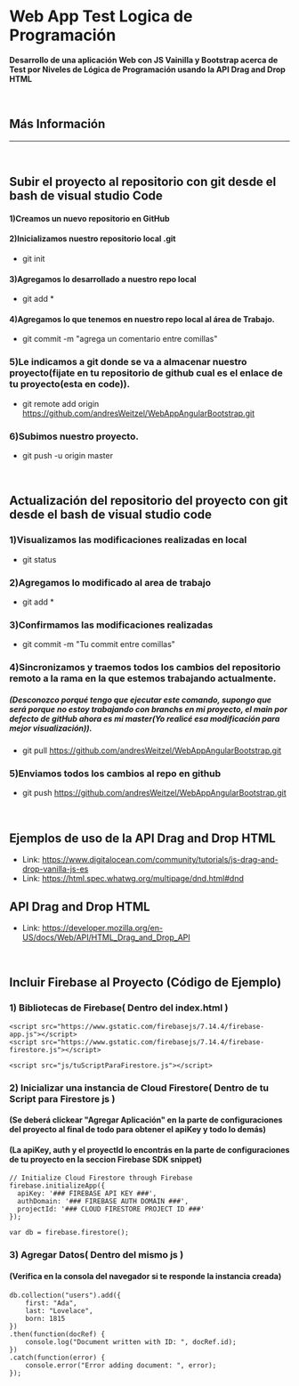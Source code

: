 # Web App Test Logica de Programación

**Desarrollo de una aplicación Web con JS Vainilla y Bootstrap acerca de Test por Niveles de Lógica de Programación usando la API Drag and Drop HTML**


</br>

## Más Información

<hr>

</br>

## Subir el proyecto al repositorio con git desde el bash de visual studio Code 

#### 1)Creamos un nuevo repositorio en GitHub

#### 2)Inicializamos nuestro repositorio local .git
* git init

#### 3)Agregamos lo desarrollado a nuestro repo local
* git add *

#### 4)Agregamos lo que tenemos en nuestro repo local al área de Trabajo.
* git commit -m "agrega un comentario entre comillas"

### 5)Le indicamos a git donde se va a almacenar nuestro proyecto(fijate en tu repositorio de github cual es el enlace de tu proyecto(esta en code)).
* git remote add origin https://github.com/andresWeitzel/WebAppAngularBootstrap.git

### 6)Subimos nuestro proyecto.
* git push -u origin master

</br>

## Actualización del repositorio del proyecto con git desde el bash de visual studio code

### 1)Visualizamos las modificaciones realizadas en local
* git status

### 2)Agregamos lo modificado al area de trabajo
* git add *

### 3)Confirmamos las modificaciones realizadas
* git commit -m "Tu commit entre comillas"

### 4)Sincronizamos y traemos todos los cambios del repositorio remoto a la rama en la que estemos trabajando actualmente.
##### (Desconozco porqué tengo que ejecutar este comando, supongo que será porque no estoy trabajando con branchs en mi proyecto, el main por defecto de gitHub ahora es mi master(Yo realicé esa modificación para mejor visualización)).
* git pull https://github.com/andresWeitzel/WebAppAngularBootstrap.git

### 5)Enviamos todos los cambios al repo en github
* git push https://github.com/andresWeitzel/WebAppAngularBootstrap.git

</br>

## Ejemplos de uso de la API Drag and Drop HTML

* Link: https://www.digitalocean.com/community/tutorials/js-drag-and-drop-vanilla-js-es
* Link: https://html.spec.whatwg.org/multipage/dnd.html#dnd

## API Drag and Drop HTML

* Link: https://developer.mozilla.org/en-US/docs/Web/API/HTML_Drag_and_Drop_API


</br>

## Incluir Firebase al Proyecto (Código de Ejemplo)

### 1) Bibliotecas de Firebase( Dentro del index.html )
```
<script src="https://www.gstatic.com/firebasejs/7.14.4/firebase-app.js"></script>
<script src="https://www.gstatic.com/firebasejs/7.14.4/firebase-firestore.js"></script>

<script src="js/tuScriptParaFirestore.js"></script>
```


### 2) Inicializar una instancia de Cloud Firestore( Dentro de tu Script para Firestore js )
#### (Se deberá clickear "Agregar Aplicación" en la parte de configuraciones del proyecto al final de todo para obtener el apiKey y todo lo demás)
#### (La apiKey, auth y el proyectId lo encontrás en la parte de configuraciones de tu proyecto en la seccion Firebase SDK snippet)
```
// Initialize Cloud Firestore through Firebase
firebase.initializeApp({
  apiKey: '### FIREBASE API KEY ###',
  authDomain: '### FIREBASE AUTH DOMAIN ###',
  projectId: '### CLOUD FIRESTORE PROJECT ID ###'
});

var db = firebase.firestore();
```

### 3) Agregar Datos( Dentro del mismo js )
#### (Verifica en la consola del navegador si te responde la instancia creada)
```
db.collection("users").add({
    first: "Ada",
    last: "Lovelace",
    born: 1815
})
.then(function(docRef) {
    console.log("Document written with ID: ", docRef.id);
})
.catch(function(error) {
    console.error("Error adding document: ", error);
});

```

